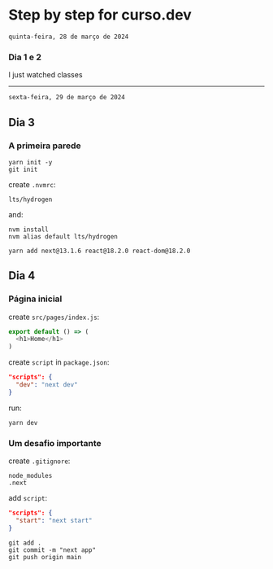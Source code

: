 # Step by step for curso.dev

```
quinta-feira, 28 de março de 2024
```

### Dia 1 e 2

I just watched classes

---

```
sexta-feira, 29 de março de 2024
```

## Dia 3

### A primeira parede

```
yarn init -y
git init
```

create `.nvmrc`:

```
lts/hydrogen
```

and: 

```
nvm install
nvm alias default lts/hydrogen
```

```
yarn add next@13.1.6 react@18.2.0 react-dom@18.2.0
```

## Dia 4

### Página inicial

create `src/pages/index.js`:

```js
export default () => (
  <h1>Home</h1>
)
```

create `script` in `package.json`:

```json
"scripts": {
  "dev": "next dev"
}
```

run: 

```
yarn dev
```

### Um desafio importante

create `.gitignore`:

```
node_modules
.next
```

add `script`:

```json
"scripts": {
  "start": "next start"
}
```

```
git add .
git commit -m "next app"
git push origin main
```